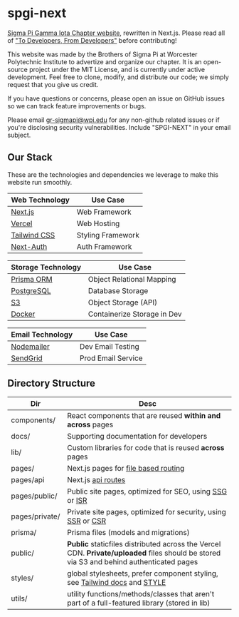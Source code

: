 # spgi-next

[Sigma Pi Gamma Iota Chapter website](https://sigmapigammaiota.org), rewritten in Next.js. Please read all of ["To Developers, From Developers"](docs/CONTRIBUTORS.md) before contributing!

This website was made by the Brothers of Sigma Pi at Worcester Polytechnic Institute to advertize and organize our chapter. It is an open-source project under the MIT License, and is currently under active development. Feel free to clone, modify, and distribute our code; we simply request that you give us credit.

If you have questions or concerns, please open an issue on GitHub issues so we can track feature improvements or bugs.

Please email gr-sigmapi@wpi.edu for any non-github related issues or if you're disclosing security vulnerabilities. Include "SPGI-NEXT" in your email subject.

## Our Stack

These are the technologies and dependencies we leverage to make this website run smoothly.

| Web Technology                           | Use Case          |
| ---------------------------------------- | ----------------- |
| [Next.js](https://nextjs.org/)           | Web Framework     |
| [Vercel](https://vercel.com/)            | Web Hosting       |
| [Tailwind CSS](https://tailwindcss.com/) | Styling Framework |
| [Next-Auth](https://next-auth.js.org/)   | Auth Framework    |

| Storage Technology                        | Use Case                    |
| ----------------------------------------- | --------------------------- |
| [Prisma ORM](https://www.prisma.io/)      | Object Relational Mapping   |
| [PostgreSQL](https://www.postgresql.org/) | Database Storage            |
| [S3](https://aws.amazon.com/s3/)          | Object Storage (API)        |
| [Docker](https://www.docker.com/)         | Containerize Storage in Dev |

| Email Technology                            | Use Case           |
| ------------------------------------------- | ------------------ |
| [Nodemailer](https://nodemailer.com/about/) | Dev Email Testing  |
| [SendGrid](https://sendgrid.com/)           | Prod Email Service |

## Directory Structure

| Dir            | Desc                                                                                                                                                                                                                    |
| -------------- | ----------------------------------------------------------------------------------------------------------------------------------------------------------------------------------------------------------------------- |
| components/    | React components that are reused **within and across** pages                                                                                                                                                            |
| docs/          | Supporting documentation for developers                                                                                                                                                                                 |
| lib/           | Custom libraries for code that is reused **across** pages                                                                                                                                                               |
| pages/         | Next.js pages for [file based routing](https://nextjs.org/docs/routing/introduction)                                                                                                                                    |
| pages/api      | Next.js [api routes](https://nextjs.org/docs/api-routes/introduction)                                                                                                                                                   |
| pages/public/  | Public site pages, optimized for SEO, using [SSG](https://nextjs.org/docs/basic-features/data-fetching/get-static-props) or [ISR](https://nextjs.org/docs/basic-features/data-fetching/incremental-static-regeneration) |
| pages/private/ | Private site pages, optimized for security, using [SSR](https://nextjs.org/docs/basic-features/data-fetching/get-server-side-props) or [CSR](https://nextjs.org/docs/basic-features/data-fetching/client-side)          |
| prisma/        | Prisma files (models and migrations)                                                                                                                                                                                    |
| public/        | **Public** staticfiles distributed across the Vercel CDN. **Private/uploaded** files should be stored via S3 and behind authenticated pages                                                                             |
| styles/        | global stylesheets, prefer component styling, see [Tailwind docs](https://tailwindcss.com/docs/reusing-styles) and [STYLE](docs/STYLE.md)                                                                               |
| utils/        | utility functions/methods/classes that aren't part of a full-featured library (stored in lib)                                              |

